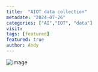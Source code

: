 ```yaml
---
title:  "AIOT data collection"
metadate: "2024-07-26"
categories: ["AI","IOT", "data"]
visit:
tags: [featured]
featured: true
author: Andy
---
```


![image]([https://your-image-url.type](https://datajourney.akvo.org/hs-fs/hubfs/Screen%20Shot%202020-07-28%20at%2012.08.42.png?width=1094&name=Screen%20Shot%202020-07-28%20at%2012.08.42.png))
